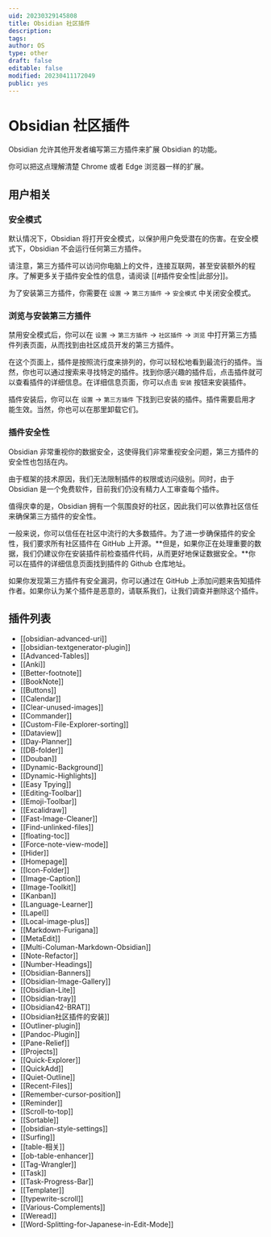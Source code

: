 ```yaml
---
uid: 20230329145808
title: Obsidian 社区插件
description: 
tags: 
author: OS
type: other
draft: false
editable: false
modified: 20230411172049
public: yes
---
```


# Obsidian 社区插件

Obsidian 允许其他开发者编写第三方插件来扩展 Obsidian 的功能。

你可以把这点理解清楚 Chrome 或者 Edge 浏览器一样的扩展。

## 用户相关

### 安全模式

默认情况下，Obsidian 将打开安全模式，以保护用户免受潜在的伤害。在安全模式下，Obsidian 不会运行任何第三方插件。

请注意，第三方插件可以访问你电脑上的文件，连接互联网，甚至安装额外的程序。了解更多关于插件安全性的信息，请阅读 [[#插件安全性|此部分]]。

为了安装第三方插件，你需要在 `设置` -> `第三方插件` -> `安全模式` 中关闭安全模式。

### 浏览与安装第三方插件

禁用安全模式后，你可以在 `设置` -> `第三方插件` -> `社区插件` -> `浏览` 中打开第三方插件列表页面，从而找到由社区成员开发的第三方插件。

在这个页面上，插件是按照流行度来排列的，你可以轻松地看到最流行的插件。当然，你也可以通过搜索来寻找特定的插件。找到你感兴趣的插件后，点击插件就可以查看插件的详细信息。在详细信息页面，你可以点击 `安装` 按钮来安装插件。

插件安装后，你可以在 `设置` -> `第三方插件` 下找到已安装的插件。插件需要启用才能生效。当然，你也可以在那里卸载它们。

### 插件安全性

Obsidian 非常重视你的数据安全，这使得我们非常重视安全问题，第三方插件的安全性也包括在内。

由于框架的技术原因，我们无法限制插件的权限或访问级别。同时，由于 Obsidian 是一个免费软件，目前我们仍没有精力人工审查每个插件。

值得庆幸的是，Obsidian 拥有一个氛围良好的社区，因此我们可以依靠社区信任来确保第三方插件的安全性。

一般来说，你可以信任在社区中流行的大多数插件。为了进一步确保插件的安全性，我们要求所有社区插件在 GitHub 上开源。**但是，如果你正在处理重要的数据，我们仍建议你在安装插件前检查插件代码，从而更好地保证数据安全。**你可以在插件的详细信息页面找到插件的 Github 仓库地址。

如果你发现第三方插件有安全漏洞，你可以通过在 GitHub 上添加问题来告知插件作者。如果你认为某个插件是恶意的，请联系我们，让我们调查并删除这个插件。

## 插件列表

- [[obsidian-advanced-uri]]
- [[obsidian-textgenerator-plugin]]
- [[Advanced-Tables]]
- [[Anki]]
- [[Better-footnote]]
- [[BookNote]]
- [[Buttons]]
- [[Calendar]]
- [[Clear-unused-images]]
- [[Commander]]
- [[Custom-File-Explorer-sorting]]
- [[Dataview]]
- [[Day-Planner]]
- [[DB-folder]]
- [[Douban]]
- [[Dynamic-Background]]
- [[Dynamic-Highlights]]
- [[Easy Tpying]]
- [[Editing-Toolbar]]
- [[Emoji-Toolbar]]
- [[Excalidraw]]
- [[Fast-Image-Cleaner]]
- [[Find-unlinked-files]]
- [[floating-toc]]
- [[Force-note-view-mode]]
- [[Hider]]
- [[Homepage]]
- [[Icon-Folder]]
- [[Image-Caption]]
- [[Image-Toolkit]]
- [[Kanban]]
- [[Language-Learner]]
- [[Lapel]]
- [[Local-image-plus]]
- [[Markdown-Furigana]]
- [[MetaEdit]]
- [[Multi-Columan-Markdown-Obsidian]]
- [[Note-Refactor]]
- [[Number-Headings]]
- [[Obsidian-Banners]]
- [[Obsidian-Image-Gallery]]
- [[Obsidian-Lite]]
- [[Obsidian-tray]]
- [[Obsidian42-BRAT]]
- [[Obsidian社区插件的安装]]
- [[Outliner-plugin]]
- [[Pandoc-Plugin]]
- [[Pane-Relief]]
- [[Projects]]
- [[Quick-Explorer]]
- [[QuickAdd]]
- [[Quiet-Outline]]
- [[Recent-Files]]
- [[Remember-cursor-position]]
- [[Reminder]]
- [[Scroll-to-top]]
- [[Sortable]]
- [[obsidian-style-settings]]
- [[Surfing]]
- [[table-相关]]
- [[ob-table-enhancer]]
- [[Tag-Wrangler]]
- [[Task]]
- [[Task-Progress-Bar]]
- [[Templater]]
- [[typewrite-scroll]]
- [[Various-Complements]]
- [[Weread]]
- [[Word-Splitting-for-Japanese-in-Edit-Mode]]
